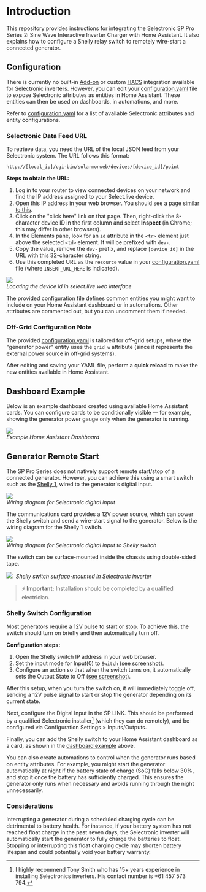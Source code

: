 # Introduction

This repository provides instructions for integrating the Selectronic SP Pro Series 2i Sine Wave Interactive Inverter Charger with Home Assistant. It also explains how to configure a Shelly relay switch to remotely wire-start a connected generator.

## Configuration

There is currently no built-in [Add-on](https://www.home-assistant.io/addons/) or custom [HACS](https://www.hacs.xyz/) integration available for Selectronic inverters. However, you can edit your [configuration.yaml](https://www.home-assistant.io/docs/configuration/) file to expose Selectronic attributes as entities in Home Assistant. These entities can then be used on dashboards, in automations, and more.

Refer to [configuration.yaml](configuration.yaml) for a list of available Selectronic attributes and entity configurations.

### Selectronic Data Feed URL

To retrieve data, you need the URL of the local JSON feed from your Selectronic system. The URL follows this format:

```
http://[local_ip]/cgi-bin/solarmonweb/devices/[device_id]/point
```

**Steps to obtain the URL:**

1. Log in to your router to view connected devices on your network and find the IP address assigned to your Select.live device.
2. Open this IP address in your web browser. You should see a page [similar to this](img/select-live.png).
3. Click on the "click here" link on that page. Then, right-click the 8-character device ID in the first column and select **Inspect** (in Chrome; this may differ in other browsers).
4. In the Elements pane, look for an `id` attribute in the `<tr>` element just above the selected `<td>` element. It will be prefixed with `dev-`.
5. Copy the value, remove the `dev-` prefix, and replace `[device_id]` in the URL with this 32-character string.
6. Use this completed URL as the `resource` value in your [configuration.yaml](configuration.yaml) file (where `INSERT_URL_HERE` is indicated).

<kbd> <img src="img/device-id.png" /> </kbd><br>_Locating the device id in select.live web interface_

The provided configuration file defines common entities you might want to include on your Home Assistant dashboard or in automations. Other attributes are commented out, but you can uncomment them if needed.

### Off-Grid Configuration Note

The provided [configuration.yaml](configuration.yaml) is tailored for off-grid setups, where the "generator power" entity uses the `grid_w` attribute (since it represents the external power source in off-grid systems).

After editing and saving your YAML file, perform a **quick reload** to make the new entities available in Home Assistant.

## Dashboard Example

Below is an example dashboard created using available Home Assistant cards. You can configure cards to be conditionally visible — for example, showing the generator power gauge only when the generator is running.

<kbd> <img src="img/dashboard.png" /> </kbd><br>_Example Home Assistant Dashboard_

## Generator Remote Start

The SP Pro Series does not natively support remote start/stop of a connected generator. However, you can achieve this using a smart switch such as the [Shelly 1](https://www.shelly.com/products/shelly-1-gen3), wired to the generator's digital input.

<kbd> <img src="img/wire-start.png" /> </kbd><br>_Wiring diagram for Selectronic digital input_

The communications card provides a 12V power source, which can power the Shelly switch and send a wire-start signal to the generator. Below is the wiring diagram for the Shelly 1 switch.

<kbd> <img src="img/shelly-switch-wiring.jpg" /> </kbd><br>_Wiring diagram for Selectronic digital input to Shelly switch_

The switch can be surface-mounted inside the chassis using double-sided tape.

<kbd> <img src="img/shelly-selectronic-install.jpg" /> </kbd>_Shelly switch surface-mounted in Selectronic inverter_

> ⚡ **Important:** Installation should be completed by a qualified electrician.

### Shelly Switch Configuration

Most generators require a 12V pulse to start or stop. To achieve this, the switch should turn on briefly and then automatically turn off.

**Configuration steps:**

1. Open the Shelly switch IP address in your web browser.
2. Set the input mode for Input(0) to `Switch` ([see screenshot](img/shelly-input-setting.png)).
3. Configure an action so that when the switch turns on, it automatically sets the Output State to Off ([see screenshot](img/shelly-output-action.png)).

After this setup, when you turn the switch on, it will immediately toggle off, sending a 12V pulse signal to start or stop the generator depending on its current state.

Next, configure the Digital Input in the SP LINK. This should be performed by a qualified Selectronic installer[^1] (which they can do remotely), and be configured via Configuration Settings > Inputs/Outputs.

Finally, you can add the Shelly switch to your Home Assistant dashboard as a card, as shown in the [dashboard example](#dashboard-example) above.

You can also create automations to control when the generator runs based on entity attributes. For example, you might start the generator automatically at night if the battery state of charge (SoC) falls below 30%, and stop it once the battery has sufficiently charged. This ensures the generator only runs when necessary and avoids running through the night unnecessarily.

### Considerations

Interrupting a generator during a scheduled charging cycle can be detrimental to battery health. For instance, if your battery system has not reached float charge in the past seven days, the Selectronic inverter will automatically start the generator to fully charge the batteries to float. Stopping or interrupting this float charging cycle may shorten battery lifespan and could potentially void your battery warranty.

[^1]: I highly recommend Tony Smith who has 15+ years experience in installing Selectronics inverters. His contact number is +61 457 573 794.